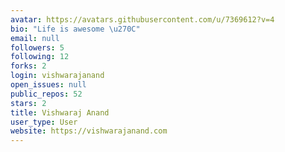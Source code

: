 ```yaml
---
avatar: https://avatars.githubusercontent.com/u/7369612?v=4
bio: "Life is awesome \u270C"
email: null
followers: 5
following: 12
forks: 2
login: vishwarajanand
open_issues: null
public_repos: 52
stars: 2
title: Vishwaraj Anand
user_type: User
website: https://vishwarajanand.com
---
```

